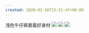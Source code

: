 ```yaml
---
created: 2020-02-26T23:51:47+08:00
---
```


浅色牛仔裤裹着好身材
![](https://p9-ad.bytecdn.cn/large/pgc-image/669d6c33636e4b75bfdc0f7525930ed5)
![](https://p6-ad.bytecdn.cn/large/pgc-image/9a519bb805c74533b1cc3cfc82514887)
![](https://p1-ad.bytecdn.cn/large/pgc-image/28bd492ed47d4567b7a82bbb99c7e7ae)